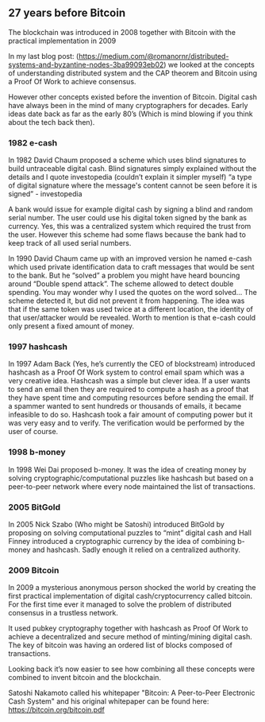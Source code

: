 ## 27 years before Bitcoin

The blockchain was introduced in 2008 together with Bitcoin with the practical implementation in 2009

In my last blog post: (https://medium.com/@romanornr/distributed-systems-and-byzantine-nodes-3ba99093eb02)
we looked at the concepts of understanding distributed system and the CAP theorem and Bitcoin using a Proof Of Work to achieve consensus. 

However other concepts existed before the invention of Bitcoin. Digital cash have always been in the mind of many cryptographers for decades. Early ideas date back as far as the early 80’s (Which is mind blowing if you think about the tech back then). 

### 1982 e-cash
In 1982 David Chaum proposed a scheme which uses blind signatures to build untraceable digital cash. 
Blind signatures simply explained without the details and I quote investopedia (couldn’t explain it simpler myself) “a type of digital signature where the message's content cannot be seen before it is signed” - investopedia 

A bank would issue for example digital cash by signing a blind and random serial number.  The user could use his digital token signed by the bank as currency. Yes, this was a centralized system which required the trust from the user. However this scheme had some flaws because the bank had to keep track of all used serial numbers. 

In 1990 David Chaum came up with an improved version he named e-cash which used private identification data to craft messages that would be sent to the bank. But he “solved” a problem you might have heard bouncing around “Double spend attack”. The scheme allowed to detect double spending. You may wonder why I used the quotes on the word solved… The scheme detected it, but did not prevent it from happening. The idea was that if the same token was used twice at a different location, the identity of that user/attacker would be revealed. Worth to mention is that e-cash could only present a fixed amount of money. 

### 1997 hashcash
In 1997 Adam Back (Yes, he’s currently the CEO of blockstream) introduced hashcash as a Proof Of Work system to control email spam which was a very creative idea. Hashcash was a simple but clever idea. If a user wants to send an email then they are required to compute a hash as a proof that they have spent time and computing resources before sending the email. 
If a spammer wanted to sent hundreds or thousands of emails, it became infeasible to do so. Hashcash took a fair amount of computing power but it was very easy and to verify. The verification would be performed by the user of course.

### 1998 b-money
In 1998 Wei Dai proposed b-money. It was the idea of creating money by solving cryptographic/computational puzzles like hashcash but based on a peer-to-peer network where every node maintained the list of transactions. 

### 2005 BitGold
In 2005 Nick Szabo (Who might be Satoshi) introduced BitGold by proposing on solving computational puzzles to “mint” digital cash and Hall Finney introduced a cryptographic currency by the idea of combining b-money and hashcash. Sadly enough it relied on a centralized authority. 

### 2009 Bitcoin
In 2009 a mysterious anonymous person shocked the world by creating the first practical implementation of digital cash/cryptocurrency called bitcoin. 
For the first time ever it managed to solve the problem of distributed consensus in a trustless network.

It used pubkey cryptography together with hashcash as Proof Of Work to achieve a decentralized and secure method of minting/mining digital cash. The key of bitcoin was having an ordered list of blocks composed of transactions. 

Looking back it’s now easier to see how combining all these concepts were combined to invent bitcoin and the blockchain.

Satoshi Nakamoto called his whitepaper "Bitcoin: A Peer-to-Peer Electronic Cash System" and his original whitepaper can be found here: https://bitcoin.org/bitcoin.pdf